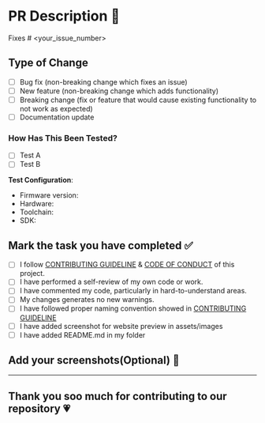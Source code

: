 # PR Description 📜

<!-- Please include a summary of the changes and the related issue. Please also include relevant motivation and context. List any dependencies that are required for this change. -->

Fixes # <your_issue_number>

<!-- In order to tick the check box, put an x inside them. For example, [x] like this -->

## Type of Change

- [ ] Bug fix (non-breaking change which fixes an issue)
- [ ] New feature (non-breaking change which adds functionality)
- [ ] Breaking change (fix or feature that would cause existing functionality to not work as expected)
- [ ] Documentation update

### How Has This Been Tested?

<!-- Please describe the tests that you ran to verify your changes. Provide instructions so we can reproduce. Please also list any relevant details for your test configuration. -->

- [ ] Test A
- [ ] Test B

**Test Configuration**:

- Firmware version:
- Hardware:
- Toolchain:
- SDK:

## Mark the task you have completed ✅

<!----Please delete options that are not relevant.----->

- [ ] I follow [CONTRIBUTING GUIDELINE](https://github.com/Indie-Kart/ecommerce-store/blob/main/Contributing.md) & [CODE OF CONDUCT](https://github.com/Indie-Kart/ecommerce-store/blob/main/CODE_OF_CONDUCT.md) of this project.
- [ ] I have performed a self-review of my own code or work.
- [ ] I have commented my code, particularly in hard-to-understand areas.
- [ ] My changes generates no new warnings.
- [ ] I have followed proper naming convention showed in [CONTRIBUTING GUIDELINE](https://github.com/Indie-Kart/ecommerce-store/blob/main/Contributing.md)
- [ ] I have added screenshot for website preview in assets/images
- [ ] I have added README.md in my folder

## Add your screenshots(Optional) 📸

---

## Thank you soo much for contributing to our repository 💗
